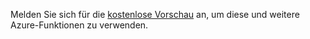 Melden Sie sich für die [kostenlose Vorschau](https://account.windowsazure.com/PreviewFeatures) an, um diese und weitere Azure-Funktionen zu verwenden.

<!---HONumber=62-->